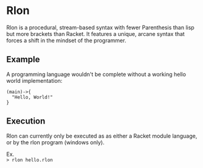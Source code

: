 # Rlon

Rlon is a procedural, stream-based syntax with fewer Parenthesis than lisp but more brackets than Racket. It features a unique, arcane syntax that forces a shift in the mindset of the programmer.

## Example
A programming language wouldn't be complete without a working hello world implementation:
````
(main)->{
  "Hello, World!"
}
````

## Execution
Rlon can currently only be executed as as either a Racket module language, or by the rlon program (windows only).

Ex.  
````> rlon hello.rlon````
